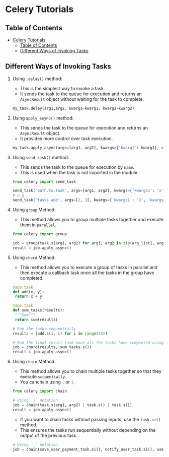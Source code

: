 # Celery Tutorials

## Table of Contents

- [Celery Tutorials](#celery-tutorials)
  - [Table of Contents](#table-of-contents)
  - [Different Ways of Invoking Tasks](#different-ways-of-invoking-tasks)

## Different Ways of Invoking Tasks

1) Using `.delay()` method:
   - This is the simplest way to invoke a task.
   - It sends the task to the queue for execution and returns an `AsyncResult` object without waiting for the task to complete.

   ```py
   my_task.delay(arg1,arg2, kwarg1=kwarg1, kwarg2=kwarg2)
   ```

2) Using `apply_async()` method:
   - This sends the task to the queue for execution and returns an `AsyncResult` object.
   - It provides more control over task execution.

   ```py
   my_task.apply_async(args=[arg1, arg2], kwargs={'kwarg1': kwarg1}, countdown=10)
   ```

3) Using `send_task()` method:

   - This sends the task to the queue for execution by `name`.
   - This is used when the task is not imported in the module.

   ```py
   from celery import send_task

   send_task('path.to.task', args=[arg1, arg2], kwargs={'kwargs1': 'x'})
   # e.g
   send_task('tasks.add', args=[2, 3], kwargs={'kwargs1': '2', 'kwargs2': '3'})

   ```

4) Using `group` Method:
   - This method allows you to group multiple tasks together and execute them in `parallel`.

   ```py
   from celery import group

   job = group(task.s(arg1, arg2) for arg1, arg2 in zip(arg_list1, arg_list2))
   result = job.apply_async()
   ```

5) Using `chord` Method:
   - This method allows you to execute a group of tasks in parallel and then execute a callback task once all the tasks in the group have completed.

   ```py
   @app.task
   def add(x, y):
    return x + y

   @app.task
   def sum_tasks(results):
    """Sum"""
    return sum(results)

   # Run the tasks sequentially
   results = [add.s(i, i) for i in range(10)]

   # Run the final result task once all the tasks have completed using `chord`
   job = chord(results, sum_tasks.s())
   result = job.apply_async()
   ```

6) Using `chain` Method:
   - This method allows you to chain multiple tasks together so that they execute `sequentially`.
   - You canchain using `,` or `|`.

   ```py
   from celery import chain

   # Using `|` notation
   job = chain(task.s(arg1, arg2) | task.s() | task.s())
   result = job.apply_async()
   ```

   - If you want to chain tasks without passing inputs, use the `task.si()` method.
   - This ensures the tasks run sequentially without depending on the output of the previous task.

   ```py
   # Using `,` notation
   job = chain(save_user_payment_task.si(), notify_user_task.si(), user_order_task.si())
   ```
